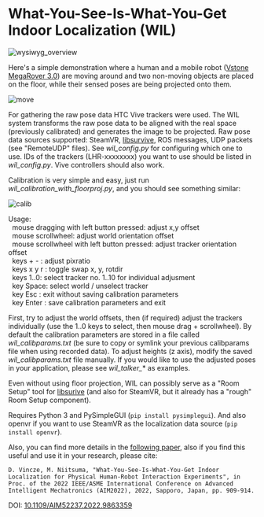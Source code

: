 # What-You-See-Is-What-You-Get Indoor Localization (WIL)

![wysiwyg_overview](https://user-images.githubusercontent.com/86873213/170413199-e255c7e4-984e-4b02-b497-edd0833f536b.gif)

Here's a simple demonstration where a human and a mobile robot ([Vstone MegaRover 3.0](https://github.com/szaguldo-kamaz/mecanumcommander)) are moving around and two non-moving objects are placed on the floor, while their sensed poses are being projected onto them.

![move](https://user-images.githubusercontent.com/86873213/169096483-7b093dd0-dec5-4b11-aea6-27626fd298e0.gif)

For gathering the raw pose data HTC Vive trackers were used. The WIL system transforms the raw pose data to be aligned with the real space (previously calibrated) and generates the image to be projected. Raw pose data sources supported: SteamVR, [libsurvive](https://github.com/cntools/libsurvive), ROS messages, UDP packets (see "RemoteUDP" files). See *wil_config.py* for configuring which one to use. IDs of the trackers (LHR-xxxxxxxx) you want to use should be listed in *wil_config.py*. Vive controllers should also work.

Calibration is very simple and easy, just run *wil_calibration_with_floorproj.py*, and you should see something similar:

![calib](https://user-images.githubusercontent.com/86873213/169096461-a1cb6ec3-5acd-4535-baee-974a8c93cbdc.gif)

Usage:  
&nbsp; mouse dragging with left button pressed: adjust x,y offset  
&nbsp; mouse scrollwheel: adjust world orientation offset  
&nbsp; mouse scrollwheel with left button pressed: adjust tracker orientation offset  
&nbsp; keys + - : adjust pixratio  
&nbsp; keys x y r : toggle swap x, y, rotdir  
&nbsp; keys 1..0: select tracker no. 1..10 for individual adjusment  
&nbsp; key Space: select world / unselect tracker  
&nbsp; key Esc : exit without saving calibration parameters  
&nbsp; key Enter : save calibration parameters and exit  

First, try to adjust the world offsets, then (if required) adjust the trackers individually (use the 1..0 keys to select, then mouse drag + scrollwheel).
By default the calibration parameters are stored in a file called *wil_calibparams.txt* (be sure to copy or symlink your previous calibparams file when using recorded data).
To adjust heights (z axis), modify the saved *wil_calibparams.txt* file manually.
If you would like to use the adjusted poses in your application, please see *wil_talker_** as examples.

Even without using floor projection, WIL can possibly serve as a "Room Setup" tool for [libsurive](https://github.com/cntools/libsurvive) (and also for SteamVR, but it already has a "rough" Room Setup component).

Requires Python 3 and PySimpleGUI (`pip install pysimplegui`). And also openvr if you want to use SteamVR as the localization data source (`pip install openvr`).

Also, you can find more details in the [following paper](http://dx.doi.org/10.1109/AIM52237.2022.9863359), also if you find this useful and use it in your research, please cite:

`D. Vincze, M. Niitsuma, "What-You-See-Is-What-You-Get Indoor Localization for Physical Human-Robot Interaction Experiments", in Proc. of the 2022 IEEE/ASME International Conference on Advanced Intelligent Mechatronics (AIM2022), 2022, Sapporo, Japan, pp. 909-914.`

DOI: [10.1109/AIM52237.2022.9863359](http://dx.doi.org/10.1109/AIM52237.2022.9863359)

